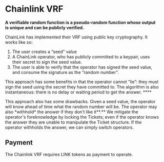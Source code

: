 # Chainlink VRF

**A verifiable random function is a pseudo-random function whose output is unique and can be publicly verified.**

ChainLink has implemented their VRF using public key cryptography.  It works like so:

1. The user creates a “seed” value
2. A ChainLink operator, who has publicly committed to a keypair, uses their secret to sign the seed value.
3. The user is able to verify that the operator has signed the seed value, and consume the signature as the “random number”.  

This approach has some benefits in that the operator cannot “lie”: they must sign the seed using the secret they have committed to.  The algorithm is also instantaneous: there is no delay or waiting period to get the answer. ****

This approach also has some drawbacks.  Given a seed value, the operator will know ahead of time what the random number will be.  The operator may also \*withhold\* the answer if they don’t like it**.**  We mitigate the operator's foreknowledge by locking the Tickets; even if the operator knows the answer they are unable to manipulate the Ticket structure.  If the operator withholds the answer, we can simply switch operators.

## Payment

The Chainlink VRF requires LINK tokens as payment to operate.

